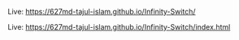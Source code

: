 Live: https://627md-tajul-islam.github.io/Infinity-Switch/

Live: https://627md-tajul-islam.github.io/Infinity-Switch/index.html

